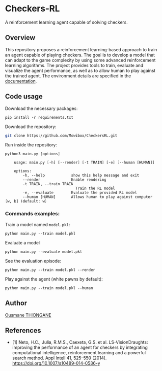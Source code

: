 # Checkers-RL
A reinforcement learning agent capable of solving checkers.

## Overview 

This repository proposes a reinforcement learning-based approach to train an agent capable of playing checkers. The goal is to develop a model that can adapt to the game complexity by using some advanced reinforcement learning algorithms. The project provides tools to train, evaluate and visualize the agent performance, as well as to allow human to play against the trained agent. The environment details are specified in the [documentation](https://github.com/Mowibox/Checkers-RL/wiki/Documentation). 

## Code usage

Download the necessary packages:
```
pip install -r requirements.txt
```

Download the repository:

```bash
git clone https://github.com/Mowibox/CheckersRL.git
```

Run inside the repository:

    python3 main.py [options]

        usage: main.py [-h] [--render] [-t TRAIN] [-e] [--human [HUMAN]]

        options:
            -h, --help            show this help message and exit
            --render              Enable rendering
            -t TRAIN, --train TRAIN
                                    Train the RL model
            -e, --evaluate        Evaluate the provided RL model
            --human [HUMAN]       Allows human to play against computer [w, b] (default: w)

### Commands examples:
Train a model named `model.pkl`:

    python main.py --train model.pkl

Evaluate a model

    python main.py --evaluate model.pkl

See the evaluation episode:

    python main.py --train model.pkl --render

Play against the agent (white pawns by default):

    python main.py --train model.pkl --human


## Author 
[Ousmane THIONGANE](https://github.com/Mowibox)

## References 

* [1] Neto, H.C., Julia, R.M.S., Caexeta, G.S. et al. LS-VisionDraughts: improving the performance of an agent for checkers by integrating computational intelligence, reinforcement learning and a powerful search method. Appl Intell 41, 525–550 (2014). https://doi.org/10.1007/s10489-014-0536-y
